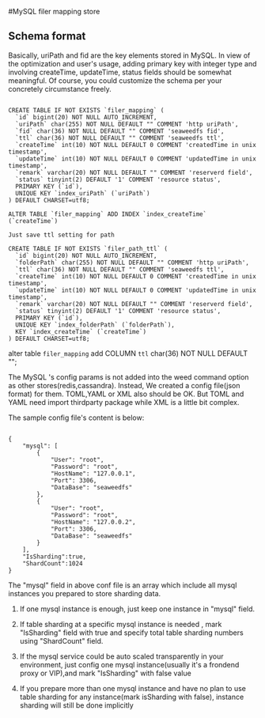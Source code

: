 #MySQL filer mapping store

## Schema format


Basically, uriPath and fid are the key elements stored in MySQL. In view of the optimization and user's usage, 
adding primary key with integer type and involving createTime, updateTime, status fields should be somewhat meaningful.
Of course, you could customize the schema per your concretely circumstance freely.

<pre><code>
CREATE TABLE IF NOT EXISTS `filer_mapping` (
  `id` bigint(20) NOT NULL AUTO_INCREMENT,
  `uriPath` char(255) NOT NULL DEFAULT "" COMMENT 'http uriPath',
  `fid` char(36) NOT NULL DEFAULT "" COMMENT 'seaweedfs fid',
  `ttl` char(36) NOT NULL DEFAULT "" COMMENT 'seaweedfs ttl',
  `createTime` int(10) NOT NULL DEFAULT 0 COMMENT 'createdTime in unix timestamp',
  `updateTime` int(10) NOT NULL DEFAULT 0 COMMENT 'updatedTime in unix timestamp',
  `remark` varchar(20) NOT NULL DEFAULT "" COMMENT 'reserverd field',
  `status` tinyint(2) DEFAULT '1' COMMENT 'resource status',
  PRIMARY KEY (`id`),
  UNIQUE KEY `index_uriPath` (`uriPath`)
) DEFAULT CHARSET=utf8;

ALTER TABLE `filer_mapping` ADD INDEX `index_createTime` (`createTime`)

Just save ttl setting for path

CREATE TABLE IF NOT EXISTS `filer_path_ttl` (
  `id` bigint(20) NOT NULL AUTO_INCREMENT,
  `folderPath` char(255) NOT NULL DEFAULT "" COMMENT 'http uriPath',
  `ttl` char(36) NOT NULL DEFAULT "" COMMENT 'seaweedfs ttl',
  `createTime` int(10) NOT NULL DEFAULT 0 COMMENT 'createdTime in unix timestamp',
  `updateTime` int(10) NOT NULL DEFAULT 0 COMMENT 'updatedTime in unix timestamp',
  `remark` varchar(20) NOT NULL DEFAULT "" COMMENT 'reserverd field',
  `status` tinyint(2) DEFAULT '1' COMMENT 'resource status',
  PRIMARY KEY (`id`),
  UNIQUE KEY `index_folderPath` (`folderPath`),
  KEY `index_createTime` (`createTime`)
) DEFAULT CHARSET=utf8;
</code></pre>

alter table `filer_mapping` add COLUMN `ttl` char(36) NOT NULL DEFAULT "";

The MySQL 's config params is not added into the weed command option as other stores(redis,cassandra). Instead,
We created a config file(json format) for them. TOML,YAML or XML also should be OK. But TOML and YAML need import thirdparty package
while XML is a little bit complex.

The sample config file's  content is below:

<pre><code>
{
    "mysql": [
        {
            "User": "root",
            "Password": "root",
            "HostName": "127.0.0.1",
            "Port": 3306,
            "DataBase": "seaweedfs"
        },
        {
            "User": "root",
            "Password": "root",
            "HostName": "127.0.0.2",
            "Port": 3306,
            "DataBase": "seaweedfs"
        }
    ],
    "IsSharding":true,
    "ShardCount":1024
}
</code></pre>


The "mysql" field in above conf file is an array which include all mysql instances you prepared to store sharding data.

1. If one mysql instance is enough, just keep one instance in "mysql" field.

2. If table sharding at a specific mysql instance is needed , mark "IsSharding" field with true and specify total table sharding numbers using "ShardCount" field.

3. If the mysql service could be auto scaled transparently in your environment, just config one mysql instance(usually it's a frondend proxy or VIP),and mark "IsSharding" with false value

4. If you prepare more than one mysql instance and have no plan to use table sharding for any instance(mark isSharding with false), instance sharding will still be done implicitly





